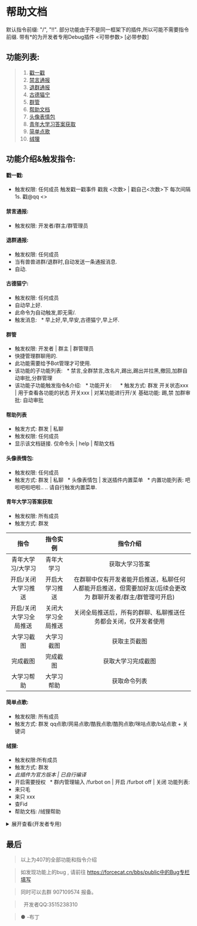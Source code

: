 # 帮助文档默认指令前缀: "/", "!!".部分功能由于不是同一框架下的插件,所以可能不需要指令前缀.带有*的为开发者专用Debug插件
<可带参数> [必带参数]
## 功能列表:> 1. [戳一戳](./#_4)> 2. [禁言通报](./#_5)> 3. [退群通报](./#_6)> 4. [古德猫宁](./#_7)> 5. [群管](./#_8)> 6. [帮助文档](./#_9)> 7. [头像表情包](./#_10)> 8. [青年大学习答案获取](./#_11)> 10. [简单点歌](./#_12)> 11. [绒狸](./#_13)## 功能介绍&触发指令:#### 戳一戳: * 触发权限: 任何成员触发戳一戳事件戳我 <次数> | 戳自己<次数>下 每次间隔1s.戳@qq <>#### 禁言通报:* 触发权限: 开发者/群主/群管理员#### 退群通报:* 触发权限: 任何成员* 当有兽兽进群/退群时,自动发送一条通报消息.* 自动.#### 古德猫宁:* 触发权限: 任何成员* 自动早上好.* 此命令为自动触发,即无需/.* 触发消息:  * 早上好,早,早安,古德猫宁,早上坏.#### 群管* 触发权限: 开发者 | 群主 | 群管理员* 快捷管理群聊用的.* 此功能需要给予Bot管理才可使用.* 该功能的子功能列表:  * 禁言,全群禁言,改名片,踢出,踢出并拉黑,撤回,加群自动审批,分群管理* 该功能子功能触发指令&介绍:  * 功能开关:      * 触发方式: 群发		开关状态xxx | 用于查看各功能的状态			开关xxx | 对某功能进行开/关			基础功能: 踢,禁			加群审批: 自动审批 #### 帮助列表* 触发方式: 群发 | 私聊* 触发权限: 任何成员* 显示该文档链接.	仅命令头 | help | 帮助文档	#### 头像表情包:* 触发权限: 任何成员* 触发方式: 群发 | 私聊  * 头像表情包 | 发送插件内置菜单  * 内置功能列表:		吧啦吧啦吧啦.. ..		请自行触发内置菜单.#### 青年大学习答案获取* 触发权限: 所有成员* 触发方式: 群发|指令|指令实例|指令介绍||:-:|:-:|:-:||青年大学习/大学习|青年大学习|获取大学习答案||开启/关闭大学习推送|开启大学习推送|在群聊中仅有开发者能开启推送，私聊任何人都能开启推送，但需要加好友(后续会更改为 群聊开发者/群主/群管理可开启)||开启/关闭大学习全局推送|关闭大学习全局推送|关闭全局推送后，所有的群聊、私聊推送任务都会关闭，仅开发者使用||大学习截图|大学习截图|获取主页截图||完成截图|完成截图|获取大学习完成截图||大学习帮助|大学习帮助|获取命令列表|#### 简单点歌:* 触发权限: 所有成员* 触发方式: 群发qq点歌/网易点歌/酷我点歌/酷狗点歌/咪咕点歌/b站点歌 + 关键词#### 绒狸:* 触发权限:所有成员* 触发方式: 群发* *此插件为官方版本 | 已自行编译** 开启需要授权  * 群内管理输入/furbot on | 开启/furbot off | 关闭功能列表:* 来只毛* 来只 xxx* 查Fid* 帮助文档: /绒狸帮助<details><summary>展开查看(开发者专用)</summary><pre><code>####群会话转接:* 触发方式: 群发 | 私聊* 触发权限: 开发者  * 群会话转接 | 通知全群广播功能列表:>** • puppet ln/link链接会话  **> o -u user_id..., -ua user_id..., --user-a user_id...可选参数，指定源会话的 QQ 号  > o -g group_id..., -ga group_id..., --group-a group_id...可选参数，指定源会话的群号 至少需要设置一个  > o -ub user_id..., --user-b user_id...可选参数，指定链接会话的 QQ 号  > o -gb group_id..., --group-b group_id...可选参数，指定链接会话的群号 不设置的话默认为当前会话的 QQ 号/群号  > o -q, --quiet可选参数，静默链接（不发送链接成功消息）  > o -U, --unilateral可选参数，单方面链接  >** • puppet rm/unlink删除会话链接  **> o -u user_id..., -ua user_id..., --user-a user_id...可选参数，指定源会话的 QQ 号  > o -g group_id..., -ga group_id..., --group-a group_id...可选参数，指定源会话的群号 不设置的话，默认为当前会话链接的所有会话  > o -ub user_id..., --user-b user_id...可选参数，指定链接会话的 QQ 号  > o -gb group_id..., --group-b group_id...可选参数，指定链接会话的群号 不设置的话默认为当前会话的 QQ 号/群号  > o -q, --quiet可选参数，静默链接（不发送解除链接成功消息）  > o -U, --unilateral可选参数，单方面解除链接  >** • puppet ls/list 查看链接到当前会话的会话列表  **> o -u user_id, --user user_id 互斥参数，指定会话的 QQ 号  > o -g group_id, --group group_id 互斥参数，指定会话的群号 不设置的话默认为当前会话的 QQ 号/群号  >** • puppet send message 向指定会话发送消息，支持 CQ 码  **> o message 需要发送的消息，支持 CQ 码，如含空格请用 "" 包裹  > o -u user_id..., --user user_id...可选参数，指定接收会话的 QQ 号  > o -g group_id..., --group group_id...可选参数，指定接收会话的群号 不设置的话默认为当前会话链接的所有会话  > o --a, --all可选参数，指定所有群聊  > ** • puppet aprv/approve 同意请求/邀请  **> o -f flag..., --flag flag...可选参数，指定请求的 flag  > o --a, --all可选参数，指定所有请求  >** • puppet rej/reject 拒绝请求/邀请  **> o -f flag..., --flag flag...可选参数，指定请求的 flag  > o --a, --all可选参数，指定所有请求  >** • puppet exit 退出指定群聊  **> o -g group_id..., --group group_id...可选参数，指定要退出的群号 </code></pre></details>		## 最后> 以上为407的全部功能和指令介绍> 如发现功能上的bug , 请前往 https://forcecat.cn/bbs/public中的Bug专栏填写> 同时可以去群 907109574 报备。>   开发者QQ:3515238310> ● -布丁
